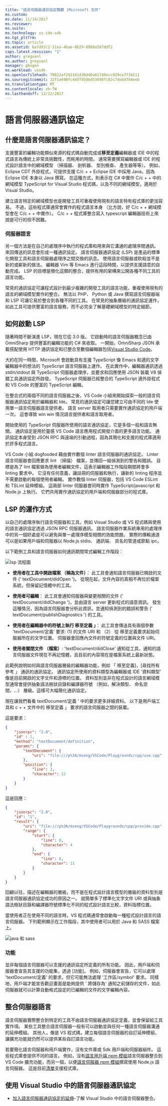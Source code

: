 ```yaml
---
title: "語言伺服器通訊協定概觀 |Microsoft 文件"
ms.custom: 
ms.date: 11/14/2017
ms.reviewer: 
ms.suite: 
ms.technology: vs-ide-sdk
ms.tgt_pltfrm: 
ms.topic: article
ms.assetid: 6a7d93c2-31ea-4bae-8b29-6988a567ddf2
caps.latest.revision: "1"
author: gregvanl
ms.author: gregvanl
manager: ghogen
ms.workload: vssdk
ms.openlocfilehash: 79022af292161d30440a01749ecc929ce7f3b511
ms.sourcegitcommit: 32f1a690fc445f9586d53698fc82c7debd784eeb
ms.translationtype: MT
ms.contentlocale: zh-TW
ms.lasthandoff: 12/22/2017
---
```

# <a name="language-server-protocol"></a>語言伺服器通訊協定

## <a name="what-is-the-language-server-protocol"></a>什麼是語言伺服器通訊協定？

支援豐富的編輯功能類似來源的程式碼自動完成或**移至定義**編輯器或 IDE 中的程式語言為傳統上非常具挑戰性，而耗用的時間。 通常需要撰寫編輯器或 IDE 的程式設計語言中的網域模型 （掃描器、 剖析器、 型別檢查、 產生器等等）。 例如，Eclipse CDT 外掛程式，可提供支援 C/c + + Eclipse IDE 中採用 Java，因為 Eclipse IDE 本身以 Java 撰寫。 在這種方式，則表示在 C# 中實作 C/c + + 中的網域模型 TypeScript for Visual Studio 程式碼，以及不同的網域模型，適用於 Visual Studio。

建立語言特定的網域模型也是開發工具可重複使用現有的語言特有程式庫的更加容易。 不過，這些程式庫通常會實作的程式語言本身 （比方說，好 C/c + + 網域模型會在 C/c + + 中實作）。 C/c + + 程式庫整合寫入 typescript 編輯器技術上來說是可行的但不困難。

### <a name="language-servers"></a>伺服器語言

另一個方法是在自己的處理序中執行的程式庫和用來與它溝通的處理序間通訊。 來回傳送的訊息會形成一種通訊協定。 語言伺服器通訊協定 (LSP) 是產品的標準化開發工具和語言伺服器處理序之間交換的訊息。 使用語言伺服器或砍殺並不是新的或嶄新的做法。 編輯器 Vim 等 Emacs 進行這段時間，以提供支援語意的自動完成。 LSP 的目標是簡化這類的整合，提供有用的架構來公開各種不同工具的語言功能。

常見的通訊協定可讓程式設計到最少複雜的開發工具的語言功能，重複使用現有的語言的網域模型實作的整合。 無法以 PHP、 Python 或 Java 撰寫語言伺服器端和 LSP 可讓它易於整合到各種不同的工具。 在常見的抽象層級的通訊協定運作，如此工具可提供豐富的語言服務，而不必完全了解基礎網域模型的特定細節。

## <a name="how-work-on-the-lsp-started"></a>如何啟動 LSP

隨著時間不斷演進 LSP，現在它從 3.0 版。 它啟動時的語言伺服器概念已由 OmniSharp 提供豐富的編輯功能的 C# 來收取。 一開始，OmniSharp JSON 承載搭配使用 HTTP 通訊協定和已整合至數個編輯器包括[Visual Studio Code](https://code.visualstudio.com)。

大約在同一時間，Microsoft 會啟動具有支援 TypeScript 像 Emacs 和適的文字編輯器中的想法的 TypeScript 語言伺服器上運作。 在此實作中，編輯器通訊透過 stdin/stdout 與 TypeScript 伺服器處理序，並要求和回應使用 JSON 裝載 V8 偵錯工具通訊協定所啟發。 TypeScript 伺服器已經整合的 TypeScript 適外掛程式和 VS Code 的豐富的 TypeScript 編輯。

在整合式的兩個不同的語言伺服器之後，VS Code 小組來開始探索一般的語言伺服器通訊協定用於編輯器和 Ide。 常見的通訊協定可讓您建立可由不同的 Ide 使用單一語言伺服器語言提供者。 語言 server 取用者只需要實作通訊協定的用戶端一次。 這會導致 win win 情況語言提供者和語言取用者。

開始使用的 TypeScript 伺服器所使用的語言通訊協定，它是多個一般和語言無關。 通訊協定是用於靈感 VS Code 語言應用程式開發介面的更多語言功能。 通訊協定本身受到 JSON RPC 與遠端的引動過程，因為其簡化和支援的程式庫適用於許多程式語言。

VS Code 小組 dogfooded 藉由實作數個 linter 語言伺服器的通訊協定。 Linter 語言伺服器會回應要求 lint （掃描） 檔案，並傳回一組偵測到的警告和錯誤。 目標是為了 lint 檔案做為使用者編輯文件，這表示編輯器工作階段期間將會多 linting 要求中。 它沒有任何意義，讓註冊的伺服器和執行，讓新的 linting 程序並不需要啟動的每個使用者編輯。 實作數個 linter 伺服器，包括 VS Code ESLint 和 TSLint 延伸模組。 這兩部 linter 伺服器會同時實作 TypeScript/javascript 和 Node.js 上執行。 它們共用實作通訊協定的用戶端和伺服器部分的程式庫。

## <a name="how-the-lsp-works"></a>LSP 的運作方式

以自己的處理序執行語言伺服器和工具，例如 Visual Studio 或 VS 程式碼與使用的語言通訊協定透過 JSON RPC 伺服器通訊。 語言伺服器作業系統專用的處理序中的另一個好處是可以避免與單一處理序模型相關的效能問題。 實際的傳輸通道可以是如果用戶端和伺服器以 Node.js stdio、 通訊端、 具名的管道或節點 ipc。

以下範例工具和語言伺服器如何通訊期間常式編輯工作階段：

![lsp 流程圖](media/lsp-flow-diagram.png)

* **使用者在工具中開啟檔案 （稱為文件）**： 此工具會通知語言伺服器已開啟的文件 (' textDocument/didOpen ')。 從現在起，文件內容的真相不再位於檔案系統，但保留記憶體中的工具。

* **使用者可編輯**： 此工具會通知伺服器與變更相關的文件 (' textDocument/didChange ')，並由語言 server 更新程式的語意資訊。 發生這種情況，因為語言伺服器會分析此資訊，並通知偵測到的錯誤和警告 (' textDocument/publishDiagnostics ') 的工具。

* **使用者在編輯器中的符號上執行 移至定義 」**： 此工具會傳送具有兩個參數 'textDocument/定義' 要求: (1) 的文件 URI 和 （2） 從 移至定義要求起始伺服器所在的文字位置。 伺服器會回應內文件的符號定義的位置與文件 URI。

* **使用者關閉文件 （檔案）**: 'textDocument/didClose' 通知從工具，通知的語言伺服器文件現在不再記憶體，且目前的內容現在是檔案系統上最新狀態。

此範例說明如何與語言伺服器層級的編輯器功能，例如 「 移至定義]，[尋找所有參考 」 通訊的通訊協定。 通訊協定所使用的資料類型為編輯器或 IDE '資料類型' 像是目前開啟的文字文件和游標的位置。 資料型別並非在程式設計的語言網域模型通常會提供抽象語法樹狀目錄和編譯器符號 （例如，解決類型、 命名空間，...） 層級。這樣可大幅簡化通訊協定。

現在讓我們看看 textDocument/定義 ' 中的要求更多詳細資料。 以下是用戶端工具和 c + + 文件中的 移至定義 」 要求的語言伺服器之間的裝載。

這是要求：

```json
{
    "jsonrpc": "2.0",
    "id" : 1,
    "method": "textDocument/definition",
    "params": {
        "textDocument": {
            "uri": "file:///p%3A/mseng/VSCode/Playgrounds/cpp/use.cpp"
        },
        "position": {
            "line": 3,
            "character": 12
        }
    }
}
```

這是回應：

```json
{
    "jsonrpc": "2.0",
    "id": "1",
    "result": {
        "uri": "file:///p%3A/mseng/VSCode/Playgrounds/cpp/provide.cpp",
        "range": {
            "start": {
                "line": 0,
                "character": 4
            },
            "end": {
                "line": 0,
                "character": 11
            }
        }
    }
}
```

回顧以往，描述在編輯器的層級，而不是在程式設計語言模型的層級的資料型別是語言伺服器通訊協定成功的原因之一。 就簡單多了標準化文字文件 URI 或與抽象語法樹狀目錄和編譯器符號標準化不同的程式設計語言比較，資料指標位置。

當使用者正在使用不同的語言時，VS 程式碼通常會啟動每一種程式設計語言的語言伺服器。 下列範例顯示在工作階段，其中使用者可以用於 Java 和 SASS 檔案上。

![java 和 sass](media/lsp-java-and-sass.png)

### <a name="capabilities"></a>功能

並非每個語言伺服器可以支援的通訊協定所定義的所有功能。 因此，用戶端和伺服器會宣告其支援的功能集，透過 [功能]。 例如，伺服器會宣告，它可以處理 'textDocument/定義' 的要求，但它可能無法處理 '工作區/symbol' 要求。 同樣地，用戶端才能宣告歡迎畫面是能夠提供 ' 將儲存為' 通知之前儲存的文件，如此伺服器就可以計算自動格式設定的已編輯的文件的文字編輯內容。

## <a name="integrating-a-language-server"></a>整合伺服器語言

語言伺服器實際整合到特定的工具不由語言伺服器通訊協定定義，並會保留給工具實作項。 某些工具整合語言伺服器一般有可以啟動並與任何一種語言伺服器溝通的延伸模組。 其他人，像是 VS 程式碼，建立每個語言伺服器的自訂延伸模組，讓擴充功能就仍然可以提供某些自訂語言功能。

若要簡化語言伺服器和用戶端實作，沒有文件庫或 Sdk 用戶端和伺服器組件。 這些程式庫會提供不同的語言。 例如，沒有[語言用戶端 npm 模組](https://www.npmjs.com/package/vscode-languageclient)語言伺服器整合到 VS Code 擴充功能，而另一個，以便[語言伺服器 npm 模組](https://www.npmjs.com/package/vscode-languageserver)撰寫使用 Node.js 語言伺服器。 這是目前[清單](https://github.com/Microsoft/language-server-protocol/wiki/Protocol-Implementations)支援程式庫。

## <a name="using-the-language-server-protocol-in-visual-studio"></a>使用 Visual Studio 中的語言伺服器通訊協定

* [加入語言伺服器通訊協定的延伸](adding-an-lsp-extension.md)-了解 Visual Studio 中的語言伺服器整合。
